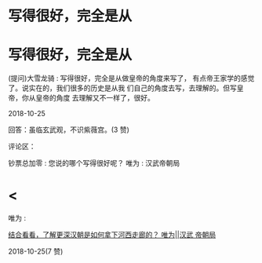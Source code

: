 # 写得很好，完全是从

# 写得很好，完全是从

(提问)大雪龙骑 : 写得很好，完全是从做皇帝的角度来写了， 有点帝王家学的感觉了。说实在的，我们很多的历史是从我 们自己的角度去写，去理解的。但写皇帝，你从皇帝的角度 去理解又不一样了，很好。

2018-10-25

回答：虽临玄武观，不识紫薇宫。(3 赞)

评论区：

钞票总加零 : 您说的哪个写得很好呢？ 唯为 : 汉武帝朝局

# <

唯为 :

[结合看看，了解更深](https://mp.weixin.qq.com/s/mzFgKY1fzOv3tFlnMZFhaw)[汉朝是如何拿下河西走廊的？ 唯为](https://mp.weixin.qq.com/s/mzFgKY1fzOv3tFlnMZFhaw)[||](https://mp.weixin.qq.com/s/mzFgKY1fzOv3tFlnMZFhaw)[汉武 帝朝局](https://mp.weixin.qq.com/s/mzFgKY1fzOv3tFlnMZFhaw)

2018-10-25(7 赞)